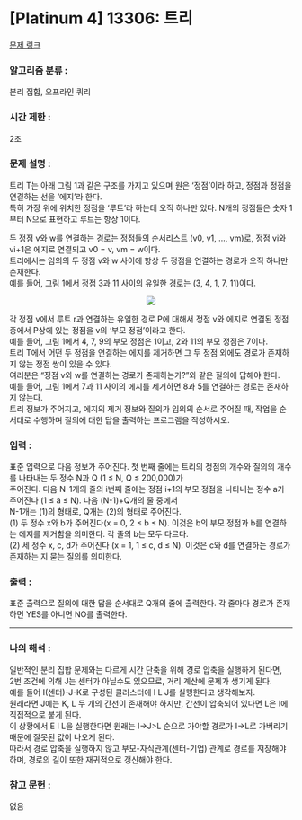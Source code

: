 [Platinum 4] 13306: 트리
====================================  
[문제 링크](https://www.acmicpc.net/problem/13306)  

### 알고리즘 분류 :  
분리 집합, 오프라인 쿼리  

### 시간 제한 :  
2초   

### 문제 설명 :  
트리 T는 아래 그림 1과 같은 구조를 가지고 있으며 원은 ‘정점’이라 하고, 정점과 정점을 연결하는 선을 ‘에지’라 한다.  
특히 가장 위에 위치한 정점을 ‘루트’라 하는데 오직 하나만 있다. N개의 정점들은 숫자 1부터 N으로 표현하고 루트는 항상 1이다.  

두 정점 v와 w를 연결하는 경로는 정점들의 순서리스트 (v0, v1, ..., vm)로, 정점 vi와 vi+1은 에지로 연결되고 v0 = v, vm = w이다.  
트리에서는 임의의 두 정점 v와 w 사이에 항상 두 정점을 연결하는 경로가 오직 하나만 존재한다.  
예를 들어, 그림 1에서 정점 3과 11 사이의 유일한 경로는 (3, 4, 1, 7, 11)이다.  

<p align="center">
<img src="https://onlinejudgeimages.s3-ap-northeast-1.amazonaws.com/problem/13306/1.png"> 
</p>  

각 정점 v에서 루트 r과 연결하는 유일한 경로 P에 대해서 정점 v와 에지로 연결된 정점 중에서 P상에 있는 정점을 v의 ‘부모 정점’이라고 한다.  
예를 들어, 그림 1에서 4, 7, 9의 부모 정점은 1이고, 2와 11의 부모 정점은 7이다.  
트리 T에서 어떤 두 정점을 연결하는 에지를 제거하면 그 두 정점 외에도 경로가 존재하지 않는 정점 쌍이 있을 수 있다.  
여러분은 “정점 v와 w를 연결하는 경로가 존재하는가?”와 같은 질의에 답해야 한다.   
예를 들어, 그림 1에서 7과 11 사이의 에지를 제거하면 8과 5를 연결하는 경로는 존재하지 않는다.   
트리 정보가 주어지고, 에지의 제거 정보와 질의가 임의의 순서로 주어질 때, 작업을 순서대로 수행하며 질의에 대한 답을 출력하는 프로그램을 작성하시오.  

### 입력 :   
표준 입력으로 다음 정보가 주어진다. 첫 번째 줄에는 트리의 정점의 개수와 질의의 개수를 나타내는 두 정수 N과 Q (1 ≤ N, Q ≤ 200,000)가  
주어진다. 다음 N-1개의 줄의 i번째 줄에는 정점 i+1의 부모 정점을 나타내는 정수 a가 주어진다 (1 ≤ a ≤ N). 다음 (N-1)+Q개의 줄 중에서  
N-1개는 (1)의 형태로, Q개는 (2)의 형태로 주어진다.  
(1) 두 정수 x와 b가 주어진다(x = 0, 2 ≤ b ≤ N). 이것은 b의 부모 정점과 b를 연결하는 에지를 제거함을 의미한다. 각 줄의 b는 모두 다르다.  
(2) 세 정수 x, c, d가 주어진다 (x = 1, 1 ≤ c, d ≤ N). 이것은 c와 d를 연결하는 경로가 존재하는 지 묻는 질의를 의미한다.  

### 출력 :   
표준 출력으로 질의에 대한 답을 순서대로 Q개의 줄에 출력한다. 각 줄마다 경로가 존재하면 YES를 아니면 NO를 출력한다.  

-----------------------------------------------------------  
### 나의 해석 :  
일반적인 분리 집합 문제와는 다르게 시간 단축을 위해 경로 압축을 실행하게 된다면,    
2번 조건에 의해 J는 센터가 아닐수도 있으므로, 거리 계산에 문제가 생기게 된다.   
예를 들어 I(센터)-J-K로 구성된 클러스터에 I L J를 실행한다고 생각해보자.  
원래라면 J에는 K, L 두 개의 간선이 존재해야 하지만, 간선이 압축되어 있다면 L은 I에 직접적으로 붙게 된다.  
이 상황에서 E I L을 실행한다면 원래는 I->J>L 순으로 가야할 경로가 I->L로 가버리기 때문에 잘못된 값이 나오게 된다.  
따라서 경로 압축을 실행하지 않고 부모-자식관계(센터-기업) 관계로 경로를 저장해야하며, 경로의 길이 또한 재귀적으로 갱신해야 한다.  

### 참고 문헌 :  
없음   

